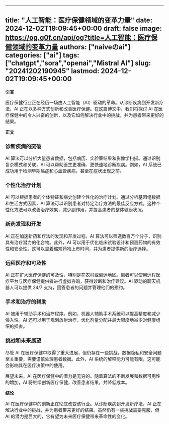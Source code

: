 
---
title: "人工智能：医疗保健领域的变革力量"
date: 2024-12-02T19:09:45+00:00
draft: false
image: https://og.g0f.cn/api/og?title=人工智能：医疗保健领域的变革力量
authors: ["naiveのai"]
categories: ["ai"]
tags: ["chatgpt","sora","openai","Mistral AI"]
slug: "20241202190945"
lastmod: 2024-12-02T19:09:45+00:00
---
**引言**

医疗保健行业正在经历一场由人工智能（AI）驱动的革命。从诊断疾病到开发新疗法，AI 正在以多种方式创新和改善医疗保健。在这篇博文中，我们将探讨 AI 在医疗保健中的令人兴奋的创新，以及它如何解决行业中的挑战，并为患者带来更好的结果。

**正文**

### 诊断疾病的突破

AI 算法可以分析大量患者数据，包括病历、实验室结果和影像学扫描。通过识别复杂模式和关联，AI 可以帮助医生更准确、更快速地诊断疾病。例如，AI 系统已成功用于检测早期癌症和心血管疾病，甚至在症状出现之前。

### 个性化治疗计划

AI 可以根据患者的个体特征和病史创建个性化的治疗计划。通过分析基因组数据和生活方式因素，AI 算法可以识别患者对特定治疗方法的最佳反应方式。这种个性化方法可以改善治疗效果，减少副作用，并提高患者的整体健康状况。

### 新药发现和开发

AI 正在加速新药和疗法的发现和开发过程。AI 算法可以筛选数百万个分子，识别具有治疗潜力的化合物。此外，AI 可以用于优化临床试验设计和预测药物的有效性和安全性。这可以显着缩短药物上市时间，并为患者提供新的治疗选择。

### 远程医疗和可及性

AI 正在扩大医疗保健的可及性，特别是在农村或偏远地区。患者可以使用远程医疗平台与医疗保健提供者进行虚拟咨询，获得诊断和治疗建议。AI 驱动的聊天机器人可以提供 24/7 支持，回答患者的问题并管理他们的预约。

### 手术和治疗的辅助

AI 被用于辅助手术和治疗程序。例如，机器人辅助手术系统可以提高精度和减少侵入性。AI 还可以用于规划放射治疗，优化剂量分配并最大限度地减少对健康组织的损害。

### 挑战和未来展望

尽管 AI 在医疗保健中取得了重大进展，但仍存在一些挑战。数据隐私和安全问题至关重要，需要谨慎处理患者数据。此外，AI 系统的解释能力可能有限，这可能会影响其在医疗决策中的使用。

展望未来，AI 在医疗保健中的潜力是无穷的。随着算法的不断发展和数据可用性的增加，AI 将继续创新医疗保健，改善患者结果，并降低成本。

**结论**

AI 在医疗保健中的创新正在彻底改变该行业。从诊断疾病到开发新疗法，AI 正在解决行业中的挑战，并为患者带来更好的结果。虽然仍有一些挑战需要克服，但 AI 的潜力是巨大的，它有望为未来医疗保健带来革命性的变化。